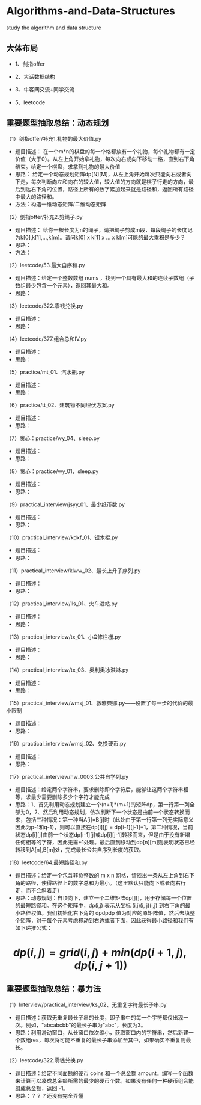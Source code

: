 # Algorithms-and-Data-Structures
study the algorithm and data structure

大体布局
--------------
- 1、剑指offer

- 2、大话数据结构

- 3、牛客网交流+同学交流

- 5、leetcode



重要题型抽取总结：动态规划
-----------------------------------
（1）剑指offer/补充1.礼物的最大价值.py
- 题目描述：
    在一个m*n的棋盘的每一个格都放有一个礼物，每个礼物都有一定价值（大于0）。从左上角开始拿礼物，每次向右或向下移动一格，直到右下角结束。给定一个棋盘，求拿到礼物的最大价值
- 思路：
    给定一个动态规划矩阵dp[N][M]，从左上角开始每次只能向右或者向下走，每次判断向左和向右的较大值，较大值的方向就是棋子行走的方向，最后到达右下角的位置，路径上所有的数字累加起来就是路径和，返回所有路径中最大的路径和。
- 方法：构造一维动态矩阵/二维动态矩阵

（2）剑指offer/补充2.剪绳子.py
- 题目描述：
    给你一根长度为n的绳子，请把绳子剪成m段，每段绳子的长度记为k[0],k[1],...,k[m]。请问k[0] x k[1] x ... x k[m]可能的最大乘积是多少？
- 思路：
- 方法：

（2）leetcode/53.最大自序和.py
- 题目描述：给定一个整数数组 nums ，找到一个具有最大和的连续子数组（子数组最少包含一个元素），返回其最大和。
- 思路：

（3）leetcode/322.零钱兑换.py
- 题目描述：
- 思路：

（4）leetcode/377.组合总和IV.py
- 题目描述：
- 思路：


（5）practice/mt_01、汽水瓶.py
- 题目描述：
- 思路：

（6）practice/tt_02、建筑物不同埋伏方案.py
- 题目描述：
- 思路：

（7）贪心：practice/wy_04、sleep.py
- 题目描述：
- 思路：

（8）贪心：practice/wy_01、sleep.py
- 题目描述：
- 思路：

（9）practical_interview/jsyy_01、最少纸币数.py
- 题目描述：
- 思路：

（10）practical_interview/kdxf_01、锯木棍.py
- 题目描述：
- 思路：

（11）practical_interview/klww_02、最长上升子序列.py
- 题目描述：
- 思路：

（12）practical_interview/lls_01、火车进站.py
- 题目描述：
- 思路：

（13）practical_interview/tx_01、小Q修栏栅.py
- 题目描述：
- 思路：

（14）practical_interview/tx_03、奥利奥冰淇淋.py
- 题目描述：
- 思路：

（15）practical_interview/wmsj_01、救雅典娜.py——设置了每一步的代价的最小限制
- 题目描述：
- 思路：

（16）practical_interview/wmsj_02、兑换硬币.py
- 题目描述：
- 思路：

（17）practical_interview/hw_0003.公共自学列.py
- 题目描述：给定两个字符串，要求删除即个字符后，能够让这两个字符串相等，求最少需要删除多少个字符才能完成
- 思路：1、首先利用动态规划建立一个(n+1)*(m+1)的矩阵dp，第一行第一列全部为0，2、然后利用动态规划，依次判断下一个状态是由前一个状态转换而来，包括三种情况：第一种当A[i]=B[j]时（此处由于第一行第一列无实际意义因此为p-1和q-1），则可以直接在dp[i][j] = dp[i-1][j-1]+1，第二种情况，当前状态dp[i][j]由前一个状态dp[i-1][j]或dp[i][j-1]转移而来，但是由于没有新增任何相等的字符，因此无需+1处理。最后直到移动到dp[n][m]则表明状态已经转移到A[n],B[m]处，完成最长公共自序列长度的获取。

（18）leetcode/64.最短路径和.py
- 题目描述：给定一个包含非负整数的 m x n 网格，请找出一条从左上角到右下角的路径，使得路径上的数字总和为最小。（这里默认只能向下或者向右行走，而不会斜着走）
- 思路：动态规划：自顶向下，建立一个二维矩阵dp[][]，用于存储每一个位置的最短路径和。在这个矩阵中，dp(i,j) 表示从坐标 (i,j)(i, j)(i,j) 到右下角的最小路径权值。我们初始化右下角的 dpdpdp 值为对应的原矩阵值，然后去填整个矩阵，对于每个元素考虑移动到右边或者下面，因此获得最小路径和我们有如下递推公式：
# $$dp(i,j) = grid(i,j) + min(dp(i+1, j), dp(i, j+1))$$


重要题型抽取总结：暴力法
--------------------------------

（1）Interview/practical_interview/ks_02、无重复字符最长子串.py
- 题目描述：获取无重复最长子串的长度，即子串中的每一个字符都仅出现一次。例如，"abcabcbb"的最长子串为"abc"，长度为3。
- 思路：利用滑动窗口，从长窗口依次缩小，获取窗口内的字符串，然后新建一个数组res，每次将可能不重复的最长子串添加至其中，如果确实不重复则最长。

（2）leetcode/322.零钱兑换.py
- 题目描述：给定不同面额的硬币 coins 和一个总金额 amount。编写一个函数来计算可以凑成总金额所需的最少的硬币个数。如果没有任何一种硬币组合能组成总金额，返回 -1。
- 思路：？？？还没有完全弄懂






